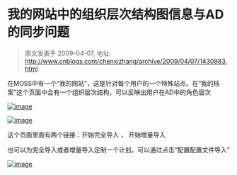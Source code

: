 # 我的网站中的组织层次结构图信息与AD的同步问题 
> 原文发表于 2009-04-07, 地址: http://www.cnblogs.com/chenxizhang/archive/2009/04/07/1430983.html 


在MOSS中有一个“我的网站”，这是针对每个用户的一个特殊站点。在“我的档案”这个页面中会有一个组织层次结构，可以反映出用户在AD中的角色层次

 [![image](http://images.cnblogs.com/cnblogs_com/chenxizhang/WindowsLiveWriter/AD_D9AE/image_thumb.png "image")](http://images.cnblogs.com/cnblogs_com/chenxizhang/WindowsLiveWriter/AD_D9AE/image_2.png) 

 [![image](http://images.cnblogs.com/cnblogs_com/chenxizhang/WindowsLiveWriter/AD_D9AE/image_thumb_1.png "image")](http://images.cnblogs.com/cnblogs_com/chenxizhang/WindowsLiveWriter/AD_D9AE/image_4.png) 

 这个页面里面有两个链接：开始完全导入 ， 开始增量导入

 也可以为完全导入或者增量导入定制一个计划。可以通过点击“配置配置文件导入”

 [![image](http://images.cnblogs.com/cnblogs_com/chenxizhang/WindowsLiveWriter/AD_D9AE/image_thumb_2.png "image")](http://images.cnblogs.com/cnblogs_com/chenxizhang/WindowsLiveWriter/AD_D9AE/image_6.png)

